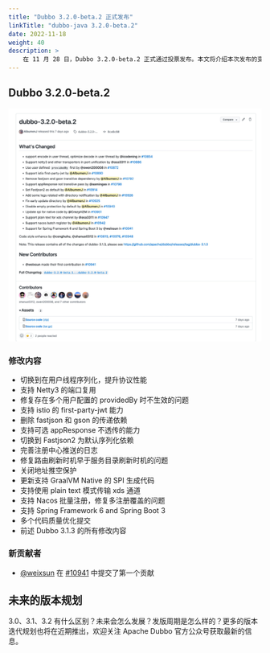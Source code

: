 ```yaml
---
title: "Dubbo 3.2.0-beta.2 正式发布"
linkTitle: "dubbo-java 3.2.0-beta.2"
date: 2022-11-18
weight: 40
description: >
    在 11 月 28 日，Dubbo 3.2.0-beta.2 正式通过投票发布。本文将介绍本次发布的变化一览。
---
```


## Dubbo 3.2.0-beta.2
![image.png](/imgs/blog/release/3-2-0-beta-2.png)
### 修改内容

- 切换到在用户线程序列化，提升协议性能
- 支持 Netty3 的端口复用
- 修复存在多个用户配置的 providedBy 时不生效的问题
- 支持 istio 的 first-party-jwt 能力
- 删除 fastjson 和 gson 的传递依赖
- 支持可选 appResponse 不透传的能力
- 切换到 Fastjson2 为默认序列化依赖
- 完善注册中心推送的日志
- 修复路由刷新时机早于服务目录刷新时机的问题
- 关闭地址推空保护
- 更新支持 GraalVM Native 的 SPI 生成代码
- 支持使用 plain text 模式传输 xds 通道
- 支持 Nacos 批量注册，修复多注册覆盖的问题
- 支持 Spring Framework 6 and Spring Boot 3
- 多个代码质量优化提交
- 前述 Dubbo 3.1.3 的所有修改内容

### 新贡献者

- [@weixsun](https://github.com/weixsun) 在 [#10941](https://github.com/apache/dubbo/pull/10941) 中提交了第一个贡献

## 未来的版本规划

3.0、3.1、3.2 有什么区别？未来会怎么发展？发版周期是怎么样的？更多的版本迭代规划也将在近期推出，欢迎关注 Apache Dubbo 官方公众号获取最新的信息。
